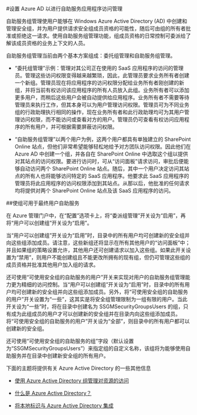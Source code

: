 <properties
	pageTitle="设置 Azure AD 以便进行自助服务应用程序访问管理 | Windows Azure" 
	description="介绍如何在 Azure AD 中管理组的主题。" 
	services="active-directory" 
	documentationCenter=""
	authors="femila" 
	manager="swadhwa"
	editor="" 
	tags="azure-classic-portal"/>

<tags 
	ms.service="active-directory" 
	ms.date="07/13/2015" 
	wacn.date="08/29/2015"/>

#设置 Azure AD 以进行自助服务应用程序访问管理

自助服务组管理使用户能够在 Windows Azure Active Directory (AD) 中创建和管理安全组，并为用户提供请求安全组成员资格的可能性，随后可由组的所有者批准或拒绝这一请求。使用自助服务组管理功能，组成员资格的日常控制可委派给了解该成员资格的业务上下文的人员。

自助服务组管理当前由两个基本方案组成：委托组管理和自助服务组管理。


- “委托组管理”示例：管理对其公司正在使用的 SaaS 应用程序的访问的管理员。管理这些访问权限变得越来越繁琐，因此，此管理员要求业务所有者创建一个新组。管理员现在将应用程序的访问权限分配给业务所有者刚创建的新组，并将当前有权访问该应用程序的所有人员放入此组。业务所有者可以添加更多用户，而稍后这些用户会被自动提供给应用程序。业务所有者不需要等待管理员来执行工作，但其本身可以为用户管理访问权限。管理员可为不同业务组的行政助理执行相同的操作，现在业务所有者和此行政助理均可为其用户管理访问权限，而不能访问或查看对方的用户。管理员仍可查看有权访问应用程序的所有用户，并可根据需要屏蔽访问权限。


- “自助服务组管理”以两个用户为例，这两个用户都具有单独建立的 SharePoint Online 站点，但他们非常希望能够轻松地给予对方团队访问权限。因此他们在 Azure AD 中创建一个组，并各自在 SharePoint Online 中选取这个组以提供对其站点的访问权限。要进行访问时，可从“访问面板”请求访问，审批后便能够自动访问两个 SharePoint Online 站点。随后，其中一个用户决定访问其站点的所有人也将能够访问特定的 SaaS 应用程序。他要求此 SaaS 应用程序的管理员将此应用程序的访问权限添加到其站点。从那以后，他批准的任何请求均将提供对两个 SharePoint Online 站点及该 SaaS 应用程序的访问。



##使组可用于最终用户自助服务

在 Azure 管理门户中，在“配置”选项卡上，将“委派组管理”开关设为“启用”，再将“用户可以创建组”开关设为“启用”。

当“用户可以创建组”开关设为“启用”时，目录中的所有用户均可创建新的安全组并向这些组添加成员。请注意，这些新组还将显示在所有其他用户的“访问面板”中；并且如果组的策略设置允许，其他用户还可创建请求以加入这些组。如果此开关设置为“禁用”，则用户不能创建组且不能更改所拥有的现有组，但仍可管理这些组的成员资格并批准其他用户加入组的请求。

还可使用“可使用安全组的自助服务的用户”开关来实现对用户的自助服务组管理能力更为精细的访问控制。当“用户可以创建组”开关设为“启用”时，目录中的所有用户均可创建新的安全组并向这些组添加成员。另外，将“可使用安全组的自助服务的用户”开关设置为“一些”，这其实是将安全组管理限制为一组有限的用户。当此开关设为“一些”时，将在目录中创建名为 SSGMSecurityGroupsUsers 的组，只有成为此组成员的用户才可以创建新的安全组并在目录内向这些组添加成员。将“可使用安全组的自助服务的用户”开关设为“全部”，则目录中的所有用户都可以创建新的安全组。

还可使用“可使用安全组的自助服务的组”字段（默认设置为“SSGMSecurityGroupsUsers”）来指定组的自定义名称，该组将为能够使用自助服务并在目录中创建新安全组的所有用户。

下面的主题将提供有关 Azure Active Directory 的一些其他信息

* [使用 Azure Active Directory 组管理对资源的访问](/documentation/articles/active-directory-manage-groups)

* [什么是 Azure Active Directory？](/documentation/articles/active-directory-whatis)

* [将本地标识与 Azure Active Directory 集成](/documentation/articles/active-directory-aadconnect)

<!---HONumber=67-->
